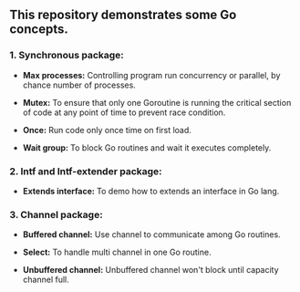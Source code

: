 ## This repository demonstrates some Go concepts.

### 1. Synchronous package:
* **Max processes:** Controlling program run concurrency or parallel, by chance number of processes.
  
* **Mutex:** To ensure that only one Goroutine is running the critical section of code at any point of time to prevent race condition.
  
* **Once:** Run code only once time on first load.

* **Wait group:** To block Go routines and wait it executes completely.

### 2. Intf and Intf-extender package:
* **Extends interface:** To demo how to extends an interface in Go lang.

### 3. Channel package:
* **Buffered channel:** Use channel to communicate among Go routines.
  
* **Select:** To handle multi channel in one Go routine.

* **Unbuffered channel:** Unbuffered channel won't block until capacity channel full. 